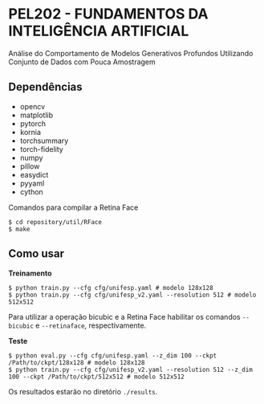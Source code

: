 # PEL202 - FUNDAMENTOS DA INTELIGÊNCIA ARTIFICIAL

Análise do Comportamento de Modelos Generativos Profundos Utilizando Conjunto de Dados com Pouca Amostragem

## Dependências
+ opencv
+ matplotlib
+ pytorch
+ kornia
+ torchsummary
+ torch-fidelity
+ numpy
+ pillow
+ easydict
+ pyyaml
+ cython

Comandos para compilar a Retina Face
```
$ cd repository/util/RFace
$ make
```


## Como usar
**Treinamento**
```shell
$ python train.py --cfg cfg/unifesp.yaml # modelo 128x128
$ python train.py --cfg cfg/unifesp_v2.yaml --resolution 512 # modelo 512x512
```
Para utilizar a operação bicubic e a Retina Face habilitar os comandos `--bicubic` e `--retinaface`, respectivamente.

**Teste**
```shell
$ python eval.py --cfg cfg/unifesp.yaml --z_dim 100 --ckpt /Path/to/ckpt/128x128 # modelo 128x128
$ python train.py --cfg cfg/unifesp_v2.yaml --resolution 512 --z_dim 100 --ckpt /Path/to/ckpt/512x512 # modelo 512x512
```
Os resultados estarão no diretório `./results`.